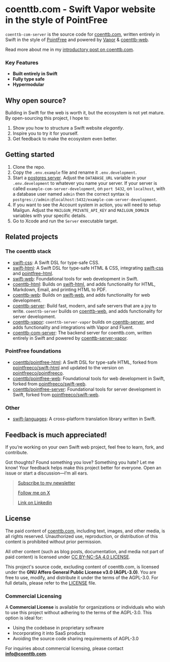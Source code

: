 # coenttb.com - Swift Vapor website in the style of PointFree

`coenttb-com-server` is the source code for [coenttb.com](https://coenttb.com), written entirely in Swift in the style of [PointFree](https://www.github.com/pointfreeco/pointfreeco) and powered by [Vapor](https://www.github.com/vapor/vapor) & [coenttb-web](https://www.github.com/coenttb/coenttb-web).

Read more about me in my [introductory post on coenttb.com](https://www.coenttb.com/blog/1-from-broke-to-building-in-public-open-sourcing-coenttb-com).

### Key Features
- **Built entirely in Swift** 
- **Fully type safe**
- **Hypermodular**

## Why open source?

Building in Swift for the web is worth it, but the ecosystem is not yet mature. By open-sourcing this project, I hope to:
1. Show you how to structure a Swift website *elegantly*.
2. Inspire you to try it for yourself.
2. Get feedback to make the ecosystem even better.  

## Getting started

1. Clone the repo.
2. Copy the `.env.example` file and rename it `.env.development`.
3. Start a [postgres server](https://www.postgresql.org/download/). Adjust the `DATABASE_URL` variable in your `.env.development` to whatever you name your server. If your server is called `example-com-server-development`, on `port 5432`, on `localhost`, with a database user named `admin` then the correct syntax is `postgres://admin:@localhost:5432/example-com-server-development`.
4. If you want to see the Account system in action, you will need to setup Mailgun. Adjust the `MAILGUN_PRIVATE_API_KEY` and `MAILGUN_DOMAIN` variables with your specific details.
5. Go to Xcode and run the `Server` executable target.
 
## Related projects

### The coenttb stack

* [swift-css](https://www.github.com/coenttb/swift-css): A Swift DSL for type-safe CSS.
* [swift-html](https://www.github.com/coenttb/swift-html): A Swift DSL for type-safe HTML & CSS, integrating [swift-css](https://www.github.com/coenttb/swift-css) and [pointfree-html](https://www.github.com/coenttb/pointfree-html).
* [swift-web](https://www.github.com/coenttb/swift-web): Foundational tools for web development in Swift.
* [coenttb-html](https://www.github.com/coenttb/coenttb-html): Builds on [swift-html](https://www.github.com/coenttb/swift-html), and adds functionality for HTML, Markdown, Email, and printing HTML to PDF.
* [coenttb-web](https://www.github.com/coenttb/coenttb-web): Builds on [swift-web](https://www.github.com/coenttb/swift-web), and adds functionality for web development.
* [coenttb-server](https://www.github.com/coenttb/coenttb-server): Build fast, modern, and safe servers that are a joy to write. `coenttb-server` builds on [coenttb-web](https://www.github.com/coenttb/coenttb-web), and adds functionality for server development.
* [coenttb-vapor](https://www.github.com/coenttb/coenttb-server-vapor): `coenttb-server-vapor` builds on [coenttb-server](https://www.github.com/coenttb/coenttb-server), and adds functionality and integrations with Vapor and Fluent.
* [coenttb-com-server](https://www.github.com/coenttb/coenttb-com-server): The backend server for coenttb.com, written entirely in Swift and powered by [coenttb-server-vapor](https://www.github.com/coenttb-server-vapor).

### PointFree foundations
* [coenttb/pointfree-html](https://www.github.com/coenttb/pointfree-html): A Swift DSL for type-safe HTML, forked from [pointfreeco/swift-html](https://www.github.com/pointfreeco/swift-html) and updated to the version on [pointfreeco/pointfreeco](https://github.com/pointfreeco/pointfreeco).
* [coenttb/pointfree-web](https://www.github.com/coenttb/pointfree-html): Foundational tools for web development in Swift, forked from  [pointfreeco/swift-web](https://www.github.com/pointfreeco/swift-web).
* [coenttb/pointfree-server](https://www.github.com/coenttb/pointfree-html): Foundational tools for server development in Swift, forked from  [pointfreeco/swift-web](https://www.github.com/pointfreeco/swift-web).

### Other
* [swift-languages](https://www.github.com/coenttb/swift-languages): A cross-platform translation library written in Swift.

## Feedback is much appreciated!
  
If you’re working on your own Swift web project, feel free to learn, fork, and contribute.

Got thoughts? Found something you love? Something you hate? Let me know! Your feedback helps make this project better for everyone. Open an issue or start a discussion—I’m all ears.

> [Subscribe to my newsletter](http://coenttb.com/en/newsletter/subscribe)
>
> [Follow me on X](http://x.com/coenttb)
> 
> [Link on Linkedin](https://www.linkedin.com/in/tenthijeboonkkamp)

## License

The paid content of [coenttb.com](https://coenttb.com), including text, images, and other media, is all rights reserved.
Unauthorized use, reproduction, or distribution of this content is prohibited without prior permission.

All other content (such as blog posts, documentation, and media not part of paid content) is licensed under [CC BY-NC-SA 4.0 LICENSE](CC%20BY-NC-SA%204.0%20LICENSE).

This project's source code, excluding content of coenttb.com, is licensed under the **GNU Affero General Public License v3.0 (AGPL-3.0)**.
You are free to use, modify, and distribute it under the terms of the AGPL-3.0.
For full details, please refer to the [LICENSE](LICENSE) file.

### Commercial Licensing

A **Commercial License** is available for organizations or individuals who wish to use this project without adhering to the terms of the AGPL-3.0. This option is ideal for:
- Using the codebase in proprietary software
- Incorporating it into SaaS products
- Avoiding the source code sharing requirements of AGPL-3.0

For inquiries about commercial licensing, please contact **info@coenttb.com**.
